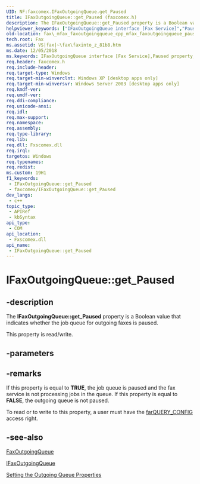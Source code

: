 ```yaml
---
UID: NF:faxcomex.IFaxOutgoingQueue.get_Paused
title: IFaxOutgoingQueue::get_Paused (faxcomex.h)
description: The IFaxOutgoingQueue::get_Paused property is a Boolean value that indicates whether the job queue for outgoing faxes is paused.
helpviewer_keywords: ["IFaxOutgoingQueue interface [Fax Service]","Paused property","IFaxOutgoingQueue.Paused","IFaxOutgoingQueue.get_Paused","IFaxOutgoingQueue.put_Paused","IFaxOutgoingQueue::Paused","IFaxOutgoingQueue::get_Paused","IFaxOutgoingQueue::put_Paused","Paused property [Fax Service]","Paused property [Fax Service]","IFaxOutgoingQueue interface","_mfax_faxoutgoingqueue.paused","fax._mfax_faxoutgoingqueue_cpp_mfax_faxoutgoingqueue_paused_cpp","fax._mfax_faxoutgoingqueue_paused","faxcomex/IFaxOutgoingQueue::Paused","faxcomex/IFaxOutgoingQueue::get_Paused","faxcomex/IFaxOutgoingQueue::put_Paused","get_Paused"]
old-location: fax\_mfax_faxoutgoingqueue_cpp_mfax_faxoutgoingqueue_paused_cpp.htm
tech.root: Fax
ms.assetid: VS|fax|~\fax\faxinto_z_81b8.htm
ms.date: 12/05/2018
ms.keywords: IFaxOutgoingQueue interface [Fax Service],Paused property, IFaxOutgoingQueue.Paused, IFaxOutgoingQueue.get_Paused, IFaxOutgoingQueue.put_Paused, IFaxOutgoingQueue::Paused, IFaxOutgoingQueue::get_Paused, IFaxOutgoingQueue::put_Paused, Paused property [Fax Service], Paused property [Fax Service],IFaxOutgoingQueue interface, _mfax_faxoutgoingqueue.paused, fax._mfax_faxoutgoingqueue_cpp_mfax_faxoutgoingqueue_paused_cpp, fax._mfax_faxoutgoingqueue_paused, faxcomex/IFaxOutgoingQueue::Paused, faxcomex/IFaxOutgoingQueue::get_Paused, faxcomex/IFaxOutgoingQueue::put_Paused, get_Paused
req.header: faxcomex.h
req.include-header: 
req.target-type: Windows
req.target-min-winverclnt: Windows XP [desktop apps only]
req.target-min-winversvr: Windows Server 2003 [desktop apps only]
req.kmdf-ver: 
req.umdf-ver: 
req.ddi-compliance: 
req.unicode-ansi: 
req.idl: 
req.max-support: 
req.namespace: 
req.assembly: 
req.type-library: 
req.lib: 
req.dll: Fxscomex.dll
req.irql: 
targetos: Windows
req.typenames: 
req.redist: 
ms.custom: 19H1
f1_keywords:
 - IFaxOutgoingQueue::get_Paused
 - faxcomex/IFaxOutgoingQueue::get_Paused
dev_langs:
 - c++
topic_type:
 - APIRef
 - kbSyntax
api_type:
 - COM
api_location:
 - Fxscomex.dll
api_name:
 - IFaxOutgoingQueue::get_Paused
---
```


# IFaxOutgoingQueue::get_Paused


## -description

The <b>IFaxOutgoingQueue::get_Paused</b> property is a Boolean value that indicates whether the job queue for outgoing faxes is paused. 

This property is read/write.

## -parameters

## -remarks

If this property is equal to <b>TRUE</b>, the job queue is paused and the fax service is not processing jobs in the queue. If this property is equal to <b>FALSE</b>, the outgoing queue is not paused.

To read or to write to this property, a user must have the <a href="/previous-versions/windows/desktop/api/faxcomex/ne-faxcomex-fax_access_rights_enum">farQUERY_CONFIG</a> access right.

## -see-also

<a href="/previous-versions/windows/desktop/fax/-mfax-faxoutgoingqueue">FaxOutgoingQueue</a>



<a href="/previous-versions/windows/desktop/api/faxcomex/nn-faxcomex-ifaxoutgoingqueue">IFaxOutgoingQueue</a>



<a href="/previous-versions/windows/desktop/fax/-mfax-setting-the-outgoing-queue-properties">Setting the Outgoing Queue Properties</a>

